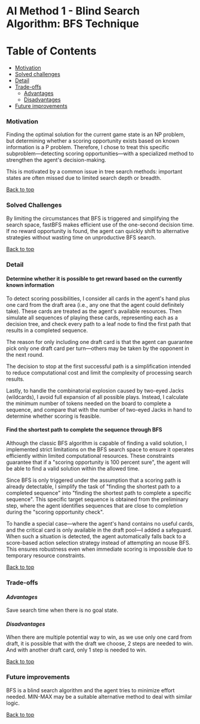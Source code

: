 # AI Method 1 - Blind Search Algorithm: BFS Technique

# Table of Contents
  * [Motivation](#motivation)
  * [Solved challenges](#solved-challenges)
  * [Detail](#detail)
  * [Trade-offs](#trade-offs)     
     - [Advantages](#advantages)
     - [Disadvantages](#disadvantages)
  * [Future improvements](#future-improvements)
 
### Motivation  

Finding the optimal solution for the current game state is an NP problem, but determining whether a scoring opportunity exists based on known information is a P problem. Therefore, I chose to treat this specific subproblem—detecting scoring opportunities—with a specialized method to strengthen the agent's decision-making.

This is motivated by a common issue in tree search methods: important states are often missed due to limited search depth or breadth.

[Back to top](#table-of-contents)

### Solved Challenges

By limiting the circumstances that BFS is triggered and simplifying the search space, fastBFS makes efficient use of the one-second decision time. If no reward opportunity is found, the agent can quickly shift to alternative strategies without wasting time on unproductive BFS search.

[Back to top](#table-of-contents)

### Detail  

#### Determine whether it is possible to get reward based on the currently known information
To detect scoring possibilities, I consider all cards in the agent's hand plus one card from the draft area (i.e., any one that the agent could definitely take). These cards are treated as the agent's available resources. Then simulate all sequences of playing these cards, representing each as a decision tree, and check every path to a leaf node to find the first path that results in a completed sequence.

The reason for only including one draft card is that the agent can guarantee pick only one draft card per turn—others may be taken by the opponent in the next round.

The decision to stop at the first successful path is a simplification intended to reduce computational cost and limit the complexity of processing search results.

Lastly, to handle the combinatorial explosion caused by two-eyed Jacks (wildcards), I avoid full expansion of all possible plays. Instead, I calculate the minimum number of tokens needed on the board to complete a sequence, and compare that with the number of two-eyed Jacks in hand to determine whether scoring is feasible.

#### Find the shortest path to complete the sequence through BFS

Although the classic BFS algorithm is capable of finding a valid solution, I implemented strict limitations on the BFS search space to ensure it operates efficiently within limited computational resources. These constraints guarantee that if a "scoring opportunity is 100 percent sure", the agent will be able to find a valid solution within the allowed time.

Since BFS is only triggered under the assumption that a scoring path is already detectable, I simplify the task of "finding the shortest path to a completed sequence" into "finding the shortest path to complete a specific sequence". This specific target sequence is obtained from the preliminary step, where the agent identifies sequences that are close to completion during the "scoring opportunity check".

To handle a special case—where the agent's hand contains no useful cards, and the critical card is only available in the draft pool—I added a safeguard. When such a situation is detected, the agent automatically falls back to a score-based action selection strategy instead of attempting an nouse BFS. This ensures robustness even when immediate scoring is impossible due to temporary resource constraints.

[Back to top](#table-of-contents)

### Trade-offs  
#### *Advantages*  
Save search time when there is no goal state.

#### *Disadvantages*
When there are multiple potential way to win, as we use only one card from draft, it is possible that with the draft we choose, 2 steps are needed to win. And with another draft card, only 1 step is needed to win.

[Back to top](#table-of-contents)

### Future improvements  
BFS is a blind search algorithm and the agent tries to minimize effort needed. MIN-MAX may be a suitable alternative method to deal with similar logic.

[Back to top](#table-of-contents)

